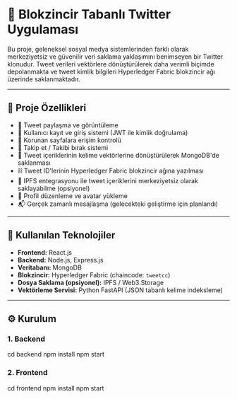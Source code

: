 # 🧠 Blokzincir Tabanlı Twitter Uygulaması

Bu proje, geleneksel sosyal medya sistemlerinden farklı olarak merkeziyetsiz ve güvenilir veri saklama yaklaşımını benimseyen bir Twitter klonudur. Tweet verileri vektörlere dönüştürülerek daha verimli biçimde depolanmakta ve tweet kimlik bilgileri Hyperledger Fabric blokzincir ağı üzerinde saklanmaktadır.

---

## 🚀 Proje Özellikleri

- 📝 Tweet paylaşma ve görüntüleme
- 👤 Kullanıcı kayıt ve giriş sistemi (JWT ile kimlik doğrulama)
- 🔐 Korunan sayfalara erişim kontrolü
- 🔄 Takip et / Takibi bırak sistemi
- 🧠 Tweet içeriklerinin kelime vektörlerine dönüştürülerek MongoDB'de saklanması
- ⛓️ Tweet ID'lerinin Hyperledger Fabric blokzincir ağına yazılması
- 📁 IPFS entegrasyonu ile tweet içeriklerini merkeziyetsiz olarak saklayabilme (opsiyonel)
- 👤 Profil düzenleme ve avatar yükleme
- 📬 Gerçek zamanlı mesajlaşma (gelecekteki geliştirme için planlandı)

---

## 🧱 Kullanılan Teknolojiler

- **Frontend:** React.js
- **Backend:** Node.js, Express.js
- **Veritabanı:** MongoDB
- **Blokzincir:** Hyperledger Fabric (chaincode: `tweetcc`)
- **Dosya Saklama (opsiyonel):** IPFS / Web3.Storage
- **Vektörleme Servisi:** Python FastAPI (JSON tabanlı kelime indeksleme)

---

## ⚙️ Kurulum

### 1. Backend


cd backend
npm install
npm start

### 2. Frontend
cd frontend
npm install
npm start
